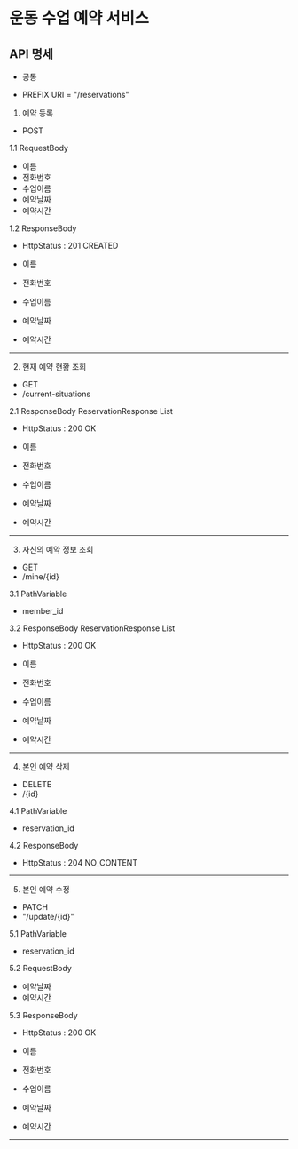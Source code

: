 # 운동 수업 예약 서비스

## API 명세

* 공통

- PREFIX URI = "/reservations"

1. 예약 등록

- POST

1.1 RequestBody

- 이름
- 전화번호
- 수업이름
- 예약날짜
- 예약시간

1.2 ResponseBody

- HttpStatus : 201 CREATED

- 이름
- 전화번호
- 수업이름
- 예약날짜
- 예약시간

---

2. 현재 예약 현황 조회

- GET
- /current-situations

2.1 ResponseBody
ReservationResponse List

- HttpStatus : 200 OK

- 이름
- 전화번호
- 수업이름
- 예약날짜
- 예약시간

---

3. 자신의 예약 정보 조회

- GET
- /mine/{id}

3.1 PathVariable

- member_id

3.2 ResponseBody
ReservationResponse List

- HttpStatus : 200 OK

- 이름
- 전화번호
- 수업이름
- 예약날짜
- 예약시간

---

4. 본인 예약 삭제

- DELETE
- /{id}

4.1 PathVariable

- reservation_id

4.2 ResponseBody

- HttpStatus : 204 NO_CONTENT

---

5. 본인 예약 수정

- PATCH
- "/update/{id}"

5.1 PathVariable

- reservation_id

5.2 RequestBody

- 예약날짜
- 예약시간

5.3 ResponseBody

- HttpStatus : 200 OK

- 이름
- 전화번호
- 수업이름
- 예약날짜
- 예약시간

---